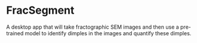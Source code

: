# FracSegment
A desktop app that will take fractographic SEM images and then use a pre-trained model to identify dimples in the images and quantify these dimples.  
